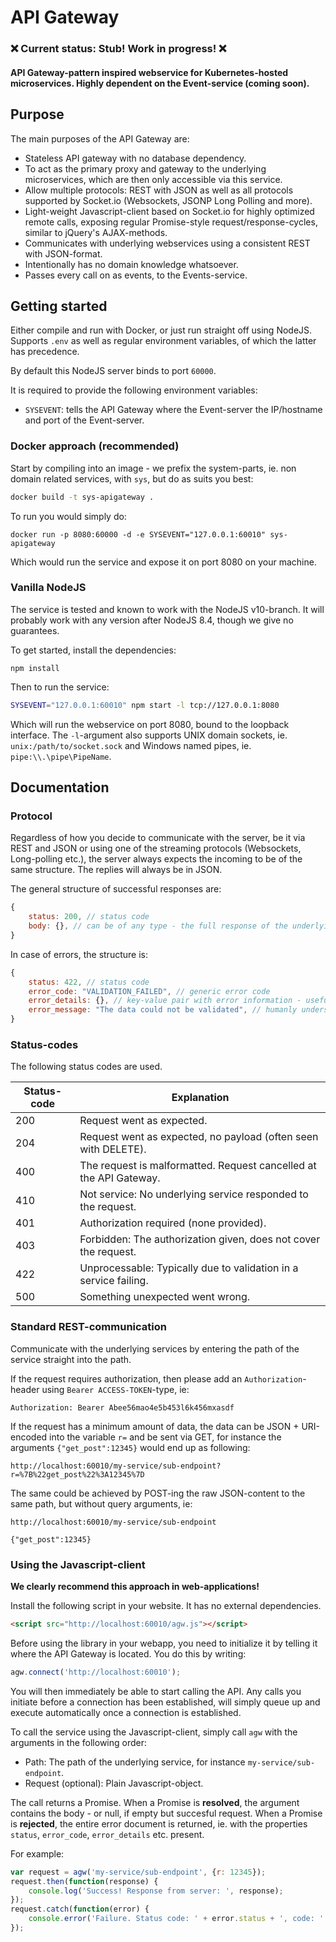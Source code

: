 # API Gateway

### ❌ Current status: Stub! Work in progress! ❌

#### API Gateway-pattern inspired webservice for Kubernetes-hosted microservices. Highly dependent on the Event-service (coming soon).

## Purpose

The main purposes of the API Gateway are:

- Stateless API gateway with no database dependency.
- To act as the primary proxy and gateway to the underlying microservices, which are then only accessible via this service.
- Allow multiple protocols: REST with JSON as well as all protocols supported by Socket.io (Websockets, JSONP Long Polling and more).
- Light-weight Javascript-client based on Socket.io for highly optimized remote calls, exposing regular Promise-style request/response-cycles, similar to jQuery's AJAX-methods.
- Communicates with underlying webservices using a consistent REST with JSON-format.
- Intentionally has no domain knowledge whatsoever.
- Passes every call on as events, to the Events-service.

## Getting started

Either compile and run with Docker, or just run straight off using NodeJS. Supports `.env` as well as regular environment variables, of which the latter has precedence.

By default this NodeJS server binds to port `60000`.

It is required to provide the following environment variables:

-  `SYSEVENT`: tells the API Gateway where the Event-server the IP/hostname and port of the Event-server.

### Docker approach (recommended)

Start by compiling into an image - we prefix the system-parts, ie. non domain related services, with `sys`, but do as suits you best:

```bash
docker build -t sys-apigateway .
```

To run you would simply do:

```shell
docker run -p 8080:60000 -d -e SYSEVENT="127.0.0.1:60010" sys-apigateway
```

Which would run the service and expose it on port 8080 on your machine.

### Vanilla NodeJS

The service is tested and known to work with the NodeJS v10-branch. It will probably work with any version after NodeJS 8.4, though we give no guarantees.

To get started, install the dependencies:

```shell
npm install
```

Then to run the service:

```bash
SYSEVENT="127.0.0.1:60010" npm start -l tcp://127.0.0.1:8080
```

Which will run the webservice on port 8080, bound to the loopback interface. The `-l`-argument also supports UNIX domain sockets, ie. `unix:/path/to/socket.sock` and Windows named pipes, ie. `pipe:\\.\pipe\PipeName`.

## Documentation

### Protocol

Regardless of how you decide to communicate with the server, be it via REST and JSON or using one of the streaming protocols (Websockets, Long-polling etc.), the server always expects the incoming to be of the same structure. The replies will always be in JSON.

The general structure of successful responses are:

```javascript
{
    status: 200, // status code
    body: {}, // can be of any type - the full response of the underlying service. if null, then body is ommited and status 204 is used instead
}
```

In case of errors, the structure is:

```javascript
{
    status: 422, // status code
    error_code: "VALIDATION_FAILED", // generic error code
    error_details: {}, // key-value pair with error information - useful for generating i18ed messages
    error_message: "The data could not be validated", // humanly understandable error message in english. Mostly intended for debugging purposes.
}
```

### Status-codes

The following status codes are used.

| Status-code | Explanation                                                  |
| ----------- | ------------------------------------------------------------ |
| 200         | Request went as expected.                                    |
| 204         | Request went as expected, no payload (often seen with DELETE). |
| 400         | The request is malformatted. Request cancelled at the API Gateway. |
| 410         | Not service: No underlying service responded to the request. |
| 401         | Authorization required (none provided).                      |
| 403         | Forbidden: The authorization given, does not cover the request. |
| 422         | Unprocessable: Typically due to validation in a service failing. |
| 500         | Something unexpected went wrong.                             |

### Standard REST-communication

Communicate with the underlying services by entering the path of the service straight into the path.

If the request requires authorization, then please add an `Authorization`-header using `Bearer ACCESS-TOKEN`-type, ie:

```http
Authorization: Bearer Abee56mao4e5b453l6k456mxasdf
```

If the request has a minimum amount of data, the data can be JSON + URI-encoded into the variable `r=` and be sent via GET, for instance the arguments `{"get_post":12345}` would end up as following:

`http://localhost:60010/my-service/sub-endpoint?r=%7B%22get_post%22%3A12345%7D`

The same could be achieved by POST-ing the raw JSON-content to the same path, but without query arguments, ie:

```http
http://localhost:60010/my-service/sub-endpoint

{"get_post":12345}
```

### Using the Javascript-client

**We clearly recommend this approach in web-applications!**

Install the following script in your website. It has no external dependencies.

```html
<script src="http://localhost:60010/agw.js"></script>
```

Before using the library in your webapp, you need to initialize it by telling it where the API Gateway is located. You do this by writing:

```javascript
agw.connect('http://localhost:60010');
```

You will then immediately be able to start calling the API. Any calls you initiate before a connection has been established, will simply queue up and execute automatically once a connection is established.

To call the service using the Javascript-client, simply call `agw` with the arguments in the following order:

- Path: The path of the underlying service, for instance `my-service/sub-endpoint`.
- Request (optional): Plain Javascript-object.

The call returns a Promise. When a Promise is **resolved**, the argument contains the body - or null, if empty but succesful request. When a Promise is **rejected**, the entire error document is returned, ie. with the properties `status`, `error_code`, `error_details` etc. present.

For example:

```javascript
var request = agw('my-service/sub-endpoint', {r: 12345});
request.then(function(response) {
    console.log('Success! Response from server: ', response);
});
request.catch(function(error) {
    console.error('Failure. Status code: ' + error.status + ', code: ' + error.error_code)
});
```

